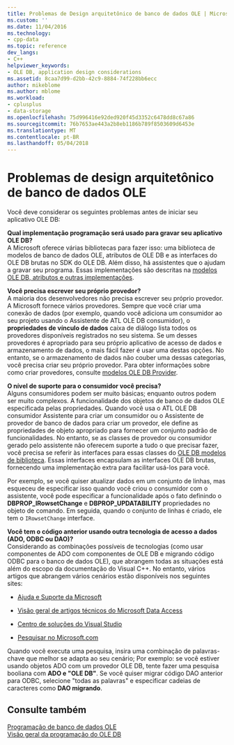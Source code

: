 ```yaml
---
title: Problemas de Design arquitetônico de banco de dados OLE | Microsoft Docs
ms.custom: ''
ms.date: 11/04/2016
ms.technology:
- cpp-data
ms.topic: reference
dev_langs:
- C++
helpviewer_keywords:
- OLE DB, application design considerations
ms.assetid: 8caa7d99-d2bb-42c9-8884-74f228bb6ecc
author: mikeblome
ms.author: mblome
ms.workload:
- cplusplus
- data-storage
ms.openlocfilehash: 75d996416e92ded920f45d3352c6478dd8c67a86
ms.sourcegitcommit: 76b7653ae443a2b8eb1186b789f8503609d6453e
ms.translationtype: MT
ms.contentlocale: pt-BR
ms.lasthandoff: 05/04/2018
---
```

# <a name="ole-db-architectural-design-issues"></a>Problemas de design arquitetônico de banco de dados OLE
Você deve considerar os seguintes problemas antes de iniciar seu aplicativo OLE DB:  
  
 **Qual implementação programação será usado para gravar seu aplicativo OLE DB?**  
 A Microsoft oferece várias bibliotecas para fazer isso: uma biblioteca de modelos de banco de dados OLE, atributos de OLE DB e as interfaces do OLE DB brutas no SDK do OLE DB. Além disso, há assistentes que o ajudam a gravar seu programa. Essas implementações são descritas na [modelos OLE DB, atributos e outras implementações](../../data/oledb/ole-db-templates-attributes-and-other-implementations.md).  
  
 **Você precisa escrever seu próprio provedor?**  
 A maioria dos desenvolvedores não precisa escrever seu próprio provedor. A Microsoft fornece vários provedores. Sempre que você criar uma conexão de dados (por exemplo, quando você adiciona um consumidor ao seu projeto usando o Assistente de ATL OLE DB consumidor), o **propriedades de vínculo de dados** caixa de diálogo lista todos os provedores disponíveis registrados no seu sistema. Se um desses provedores é apropriado para seu próprio aplicativo de acesso de dados e armazenamento de dados, o mais fácil fazer é usar uma destas opções. No entanto, se o armazenamento de dados não couber uma dessas categorias, você precisa criar seu próprio provedor. Para obter informações sobre como criar provedores, consulte [modelos OLE DB Provider](../../data/oledb/ole-db-provider-templates-cpp.md).  
  
 **O nível de suporte para o consumidor você precisa?**  
 Alguns consumidores podem ser muito básicas; enquanto outros podem ser muito complexos. A funcionalidade dos objetos de banco de dados OLE especificada pelas propriedades. Quando você usa o ATL OLE DB consumidor Assistente para criar um consumidor ou o Assistente de provedor de banco de dados para criar um provedor, ele define as propriedades de objeto apropriado para fornecer um conjunto padrão de funcionalidades. No entanto, se as classes de provedor ou consumidor gerado pelo assistente não oferecem suporte a tudo o que precisar fazer, você precisa se referir às interfaces para essas classes do [OLE DB modelos de biblioteca](../../data/oledb/ole-db-templates.md). Essas interfaces encapsulam as interfaces OLE DB brutas, fornecendo uma implementação extra para facilitar usá-los para você.  
  
 Por exemplo, se você quiser atualizar dados em um conjunto de linhas, mas esqueceu de especificar isso quando você criou o consumidor com o assistente, você pode especificar a funcionalidade após o fato definindo o **DBPROP_IRowsetChange** e  **DBPROP_UPDATABILITY** propriedades no objeto de comando. Em seguida, quando o conjunto de linhas é criado, ele tem o `IRowsetChange` interface.  
  
 **Você tem o código anterior usando outra tecnologia de acesso a dados (ADO, ODBC ou DAO)?**  
 Considerando as combinações possíveis de tecnologias (como usar componentes de ADO com componentes de OLE DB e migrando código ODBC para o banco de dados OLE), que abrangem todas as situações está além do escopo da documentação do Visual C++. No entanto, vários artigos que abrangem vários cenários estão disponíveis nos seguintes sites:  
  
-   [Ajuda e Suporte da Microsoft](http://go.microsoft.com/fwlink/p/?linkid=148218)  
  
-   [Visão geral de artigos técnicos do Microsoft Data Access](http://go.microsoft.com/fwlink/p/?linkid=148217)  
  
-   [Centro de soluções do Visual Studio](http://go.microsoft.com/fwlink/p/?linkid=148215)  
  
-   [Pesquisar no Microsoft.com](http://search.microsoft.com/)  
  
 Quando você executa uma pesquisa, insira uma combinação de palavras-chave que melhor se adapta ao seu cenário; Por exemplo: se você estiver usando objetos ADO com um provedor OLE DB, tente fazer uma pesquisa booliana com **ADO e "OLE DB"**. Se você quiser migrar código DAO anterior para ODBC, selecione "todas as palavras" e especificar cadeias de caracteres como **DAO migrando**.  
  
## <a name="see-also"></a>Consulte também  
 [Programação de banco de dados OLE](../../data/oledb/ole-db-programming.md)   
 [Visão geral da programação do OLE DB](../../data/oledb/ole-db-programming-overview.md)